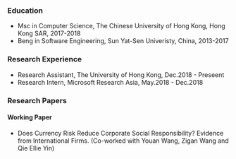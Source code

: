 ### Education
- Msc in Computer Science, The Chinese University of Hong Kong, Hong Kong SAR, 2017-2018
- Beng in Software Engineering, Sun Yat-Sen Univeristy, China, 2013-2017

### Research Experience
- Research Assistant, The University of Hong Kong, Dec.2018 - Preseent
- Research Intern, Microsoft Research Asia, May.2018 - Dec.2018

### Research Papers

#### Working Paper
- Does Currency Risk Reduce Corporate Social Responsibility? Evidence from International Firms. (Co-worked with Youan Wang, Zigan Wang and Qie Ellie Yin)
